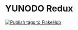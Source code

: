 # YUNODO Redux
[![Publish tags to FlakeHub](https://github.com/specCon18/yunodo_redux/actions/workflows/flakehub-publish-tagged.yml/badge.svg)](https://github.com/specCon18/yunodo_redux/actions/workflows/flakehub-publish-tagged.yml)
